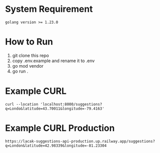 # System Requirement
```golang version >= 1.23.0```

# How to Run
1. git clone this repo
2. copy .env.example and rename it to .env
3. go mod vendor
4. go run .

# Example CURL
```curl --location 'localhost:8000/suggestions?q=Londo&latitude=43.70011&longitude=-79.4163'```

# Example CURL Production
```https://lacak-suggestions-api-production.up.railway.app/suggestions?q=London&latitude=42.98339&longitude=-81.23304```
